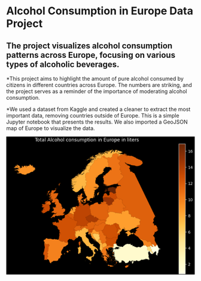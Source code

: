 # Alcohol Consumption in Europe Data Project


## The project visualizes alcohol consumption patterns across Europe, focusing on various types of alcoholic beverages.

*This project aims to highlight the amount of pure alcohol consumed by citizens in different countries across Europe. The numbers are striking, and the project serves as a reminder of the importance of moderating alcohol consumption.

*We used a dataset from Kaggle and created a cleaner to extract the most important data, removing countries outside of Europe. This is a simple Jupyter notebook that presents the results. We also imported a GeoJSON map of Europe to visualize the data.




![img](./img/europe_alcohol_map.png)